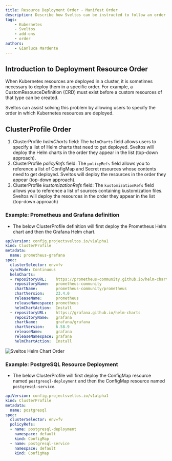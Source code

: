 ```yaml
---
title: Resource Deployment Order - Manifest Order
description: Describe how Sveltos can be instructed to follow an order when deploying resources
tags:
    - Kubernetes
    - Sveltos
    - add-ons
    - order
authors:
    - Gianluca Mardente
---
```


## Introduction to Deployment Resource Order

When Kubernetes resources are deployed in a cluster, it is sometimes necessary to deploy them in a specific order. For example, a CustomResourceDefinition (CRD) 
must exist before a custom resources of that type can be created.

Sveltos can assist solving this problem by allowing users to specify the order in which Kubernetes resources are deployed.

## ClusterProfile Order

1. ClusterProfile _helmCharts_ field: The `helmCharts` field allows users to specify a list of Helm charts that need to get deployed. Sveltos will deploy the Helm charts in the order they appear in the list (top-down approach).
2. ClusterProfile _policyRefs_ field: The `policyRefs` field allows you to reference a list of ConfigMap and Secret resources whose contents need to get deployed. Sveltos will deploy the resources in the order they appear (top-down approach).
3. ClusterProfile _kustomizationRefs_ field: The `kustomizationRefs` field allows you to reference a list of sources containing kustomization files. Sveltos will deploy the resources in the order they appear in the list (top-down approach)

### Example: Prometheus and Grafana definition

- The below ClusterProfile definition will first deploy the Prometheus Helm chart and then the Grafana Helm chart.

```yaml
apiVersion: config.projectsveltos.io/v1alpha1
kind: ClusterProfile
metadata:
  name: prometheus-grafana
spec:
  clusterSelector: env=fv
  syncMode: Continuous
  helmCharts:
  - repositoryURL:    https://prometheus-community.github.io/helm-charts
    repositoryName:   prometheus-community
    chartName:        prometheus-community/prometheus
    chartVersion:     23.4.0
    releaseName:      prometheus
    releaseNamespace: prometheus
    helmChartAction:  Install
  - repositoryURL:    https://grafana.github.io/helm-charts
    repositoryName:   grafana
    chartName:        grafana/grafana
    chartVersion:     6.58.9
    releaseName:      grafana
    releaseNamespace: grafana
    helmChartAction:  Install
```

![Sveltos Helm Chart Order](../assets/helm_chart_order.gif)

### Example: PostgreSQL Resource Deployment

- The below ClusterProfile will first deploy the ConfigMap resource named `postgresql-deployment` and then the ConfigMap resource named `postgresql-service`.

```yaml
apiVersion: config.projectsveltos.io/v1alpha1
kind: ClusterProfile
metadata:
  name: postgresql
spec:
  clusterSelector: env=fv
  policyRefs:
  - name: postgresql-deployment
    namespace: default
    kind: ConfigMap
  - name: postgresql-service
    namespace: default
    kind: ConfigMap
```
